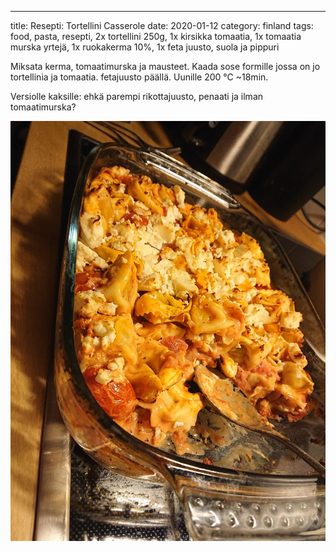 ---
title: Resepti: Tortellini Casserole
date: 2020-01-12
category: finland
tags: food, pasta, resepti, 2x tortellini 250g, 1x kirsikka tomaatia, 1x tomaatia murska yrtejä, 1x ruokakerma 10%, 1x feta juusto, suola ja pippuri

Miksata kerma, tomaatimurska ja mausteet. Kaada sose formille jossa on jo tortellinia ja tomaatia. fetajuusto päällä. Uunille 200 ℃ ~18min.

Versiolle kaksille: ehkä parempi rikottajuusto, penaati ja ilman tomaatimurska?

![](images/DSC_1345-768x1024.jpg)
